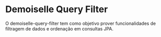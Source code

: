 Demoiselle Query Filter
=======================

O demoiselle-query-filter tem como objetivo prover funcionalidades de filtragem de dados e ordenação em consultas JPA. 


